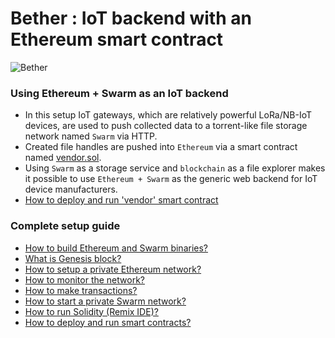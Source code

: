 # Bether : IoT backend with an Ethereum smart contract

![Bether](https://github.com/kozyilmaz/bether/raw/master/readme/ethstats.png "Proof-of-concept IoT backend")

### Using Ethereum + Swarm as an IoT backend
* In this setup IoT gateways, which are relatively powerful LoRa/NB-IoT devices, are used to push collected data to a torrent-like file storage network named ```Swarm``` via HTTP.
* Created file handles are pushed into ```Ethereum``` via a smart contract named [vendor.sol](ethereum/vendor.sol).
* Using ```Swarm``` as a storage service  and ```blockchain``` as a file explorer makes it possible to use ```Ethereum + Swarm``` as the generic web backend for IoT device manufacturers.
* [How to deploy and run 'vendor' smart contract](ethereum/README.md)

### Complete setup guide
* [How to build Ethereum and Swarm binaries?](readme/README.build.md)
* [What is Genesis block?](readme/README.genesis.md)
* [How to setup a private Ethereum network?](readme/README.network.md)
* [How to monitor the network?](readme/README.monitor.md)
* [How to make transactions?](readme/README.transaction.md)
* [How to start a private Swarm network?](readme/README.swarm.md)
* [How to run Solidity (Remix IDE)?](readme/README.solidity.md)
* [How to deploy and run smart contracts?](readme/README.smartcontracts.md)

